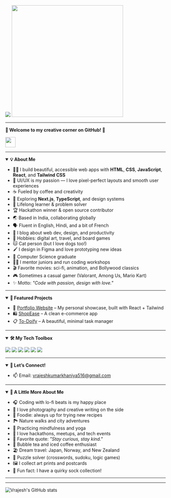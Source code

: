 <img src="https://readme-typing-svg.demolab.com?font=Fira+Code&weight=700&size=28&pause=1000&color=FFFFFF&center=false&vCenter=true&width=600&lines=Hi%2C+I'm+Vrajesh+Kumarkhaniya!;Front-End+Developer"/>

<img src="https://media.giphy.com/media/13HgwGsXF0aiGY/giphy.gif" width="350"/>

---

**🌸 Welcome to my creative corner on GitHub! 🌸**

<img src="https://skillicons.dev/icons?i=html,css,js,react,tailwind" height="32"/>

<hr/>

<details open>
<summary><b>💡 About Me</b></summary>

- 👨‍💻 I build beautiful, accessible web apps with <b>HTML</b>, <b>CSS</b>, <b>JavaScript</b>, <b>React</b>, and <b>Tailwind CSS</b>  
- 🎨 UI/UX is my passion — I love pixel-perfect layouts and smooth user experiences  
- ☕ Fueled by coffee and creativity  
- 🚀 Exploring <b>Next.js</b>, <b>TypeScript</b>, and design systems  
- 🧠 Lifelong learner & problem solver  
- 🏆 Hackathon winner & open source contributor  
- 🌏 Based in India, collaborating globally  
- 🗣️ Fluent in English, Hindi, and a bit of French  
- 📝 I blog about web dev, design, and productivity  
- 🧩 Hobbies: digital art, travel, and board games  
- 🐱 Cat person (but I love dogs too!)  
- 🖌️ I design in Figma and love prototyping new ideas  
- 🏫 Computer Science graduate  
- 🧑‍🏫 I mentor juniors and run coding workshops  
- 🎬 Favorite movies: sci-fi, animation, and Bollywood classics  
- 🎮 Sometimes a casual gamer (Valorant, Among Us, Mario Kart)  
- ✨ Motto: <i>"Code with passion, design with love."</i>  

</details>

<hr/>

<details open>
<summary><b>🌟 Featured Projects</b></summary>

- 💼 [Portfolio Website](https://yourportfolio.com) – My personal showcase, built with React + Tailwind  
- 🛍️ [ShopEase](https://github.com/VrajeshKumarkhaniya/shopease) – A clean e-commerce app  
- 📋 [To-Doify](https://github.com/VrajeshKumarkhaniya/todoify) – A beautiful, minimal task manager  

</details>

<hr/>

<details open>
<summary><b>🛠️ My Tech Toolbox</b></summary>

<p>
  <img src="https://img.shields.io/badge/HTML5-FE6F61?style=flat&logo=html5&logoColor=white"/>
  <img src="https://img.shields.io/badge/CSS3-6B5B95?style=flat&logo=css3&logoColor=white"/>
  <img src="https://img.shields.io/badge/JavaScript-FFB347?style=flat&logo=javascript&logoColor=white"/>
  <img src="https://img.shields.io/badge/React-88B04B?style=flat&logo=react&logoColor=white"/>
  <img src="https://img.shields.io/badge/Tailwind_CSS-92A8D1?style=flat&logo=tailwind-css&logoColor=white"/>
  <img src="https://img.shields.io/badge/Figma-DAA5A4?style=flat&logo=figma&logoColor=white"/>
</p>

</details>

<hr/>

<details open>
<summary><b>💬 Let’s Connect!</b></summary>

- 📫 Email: [vrajeshkumarkhaniya516@gmail.com](mailto:vrajeshkumarkhaniya516@gmail.com)  

</details>

<hr/>

<details open>
<summary><b>🌸 A Little More About Me</b></summary>

- 🎧 Coding with lo-fi beats is my happy place  
- 📸 I love photography and creative writing on the side  
- 🥗 Foodie: always up for trying new recipes  
- 🏞️ Nature walks and city adventures  
- 🧘 Practicing mindfulness and yoga  
- 🥳 I love hackathons, meetups, and tech events  
- 🥇 Favorite quote: <i>"Stay curious, stay kind."</i>  
- 🧋 Bubble tea and iced coffee enthusiast  
- 🏖️ Dream travel: Japan, Norway, and New Zealand  
- 🧩 Puzzle solver (crosswords, sudoku, logic games)  
- 🖼️ I collect art prints and postcards  
- 🧦 Fun fact: I have a quirky sock collection!  

</details>

<hr/>

---

![Vrajesh's GitHub stats](https://github-readme-stats.vercel.app/api?username=VrajeshKumarkhaniya&show_icons=true&theme=rose_pine)
